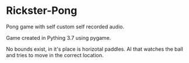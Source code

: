 # Rickster-Pong
Pong game with self custom self recorded audio.

Game created in Pything 3.7 using pygame.

No bounds exist, in it's place is horizotal paddles.
AI that watches the ball and tries to move in the correct location. 
